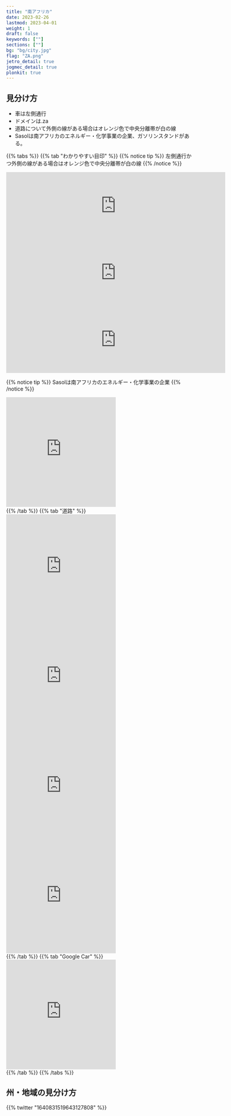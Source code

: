 ```yaml
---
title: "南アフリカ"
date: 2023-02-26
lastmod: 2023-04-01
weight: 1
draft: false
keywords: [""]
sections: [""]
bg: "bg/city.jpg"
flag: "ZA.png"
jetro_detail: true
jogmec_detail: true
plonkit: true
---
```


<div class="main-desciption country-description">
    <h2 class="section-title">見分け方</h2>
    <ul class="rule-list">
        <li>車は<span class="quiz">左側</span>通行</li>
        <li>ドメインは<span class="quiz">.za</span></li>
        <li>道路について外側の線がある場合は<span class="quiz">オレンジ</span>色で中央分離帯が<span class="quiz">白</span>の線</li>
        <li><span class="quiz">Sasol</span>は南アフリカのエネルギー・化学事業の企業、ガソリンスタンドがある。</li>
    </ul>
</div>

{{% tabs  %}}
{{% tab "わかりやすい目印" %}}
{{% notice tip %}}
<span class="quiz">左側</span>通行かつ外側の線がある場合は<span class="quiz">オレンジ</span>色で中央分離帯が<span class="quiz">白</span>の線
{{% /notice %}}
<div class="googlemap-if">
<iframe src="https://www.google.com/maps/embed?pb=!4v1681497389688!6m8!1m7!1s-dCjCDxqAyo0T4HQfiMcsQ!2m2!1d-28.8351143653617!2d22.07029168738174!3f274.42116691885025!4f-1.504176664867643!5f3.325193203789971" width="590" height="180" style="border:0;" allowfullscreen="" loading="lazy" referrerpolicy="no-referrer-when-downgrade"></iframe>
<iframe src="https://www.google.com/maps/embed?pb=!4v1681497469576!6m8!1m7!1sNkXWhPsvmgfiBxGJ1-e7yg!2m2!1d-33.73433840554642!2d23.07320213013351!3f271.1623822816298!4f-8.399705864665492!5f1.6437266877706471" width="590" height="180" style="border:0;" allowfullscreen="" loading="lazy" referrerpolicy="no-referrer-when-downgrade"></iframe>
<iframe src="https://www.google.com/maps/embed?pb=!4v1681497502939!6m8!1m7!1sohuHnrUkThIaOfY4ee-AyQ!2m2!1d-31.42812277158556!2d28.86063351376403!3f13.063523379820015!4f-7.908401570996617!5f1.6032970719897364" width="590" height="180" style="border:0;" allowfullscreen="" loading="lazy" referrerpolicy="no-referrer-when-downgrade"></iframe>
</div>

{{% notice tip %}}
<span class="quiz">Sasol</span>は南アフリカのエネルギー・化学事業の企業
{{% /notice %}}
<div class="googlemap-if">
<iframe src="https://www.google.com/maps/embed?pb=!4v1679677105343!6m8!1m7!1sHzQ8bmbPPm9pnYOkg83_iw!2m2!1d-33.94114997232529!2d18.60874629092492!3f8.347004415763166!4f2.5505209374776427!5f3.0833772611191104" width="295" height="295" style="border:0;" allowfullscreen="" loading="lazy" referrerpolicy="no-referrer-when-downgrade"></iframe>
</div>
{{% /tab %}}
{{% tab "道路" %}}
<div class="googlemap-if">
<iframe src="https://www.google.com/maps/embed?pb=!4v1681497450657!6m8!1m7!1sQBI_D7IFkeExseljZ0r6Dw!2m2!1d-34.20021087965176!2d20.02773280801162!3f263.9512532520086!4f-3.9066333107253115!5f0.8134659912944922" width="295" height="295" style="border:0;" allowfullscreen="" loading="lazy" referrerpolicy="no-referrer-when-downgrade"></iframe>
<iframe src="https://www.google.com/maps/embed?pb=!4v1679676855735!6m8!1m7!1s-dCjCDxqAyo0T4HQfiMcsQ!2m2!1d-28.8351143653617!2d22.07029168738174!3f88.3609792735573!4f-10.041765813189983!5f3.305926596708757" width="295" height="295" style="border:0;" allowfullscreen="" loading="lazy" referrerpolicy="no-referrer-when-downgrade"></iframe>
<iframe src="https://www.google.com/maps/embed?pb=!4v1679676890815!6m8!1m7!1sEiYrCc-EL4OLi2sN4NEygQ!2m2!1d-28.83509760862618!2d22.06982439157163!3f252.8381689731987!4f-8.984915707595178!5f3.325193203789971" width="295" height="295" style="border:0;" allowfullscreen="" loading="lazy" referrerpolicy="no-referrer-when-downgrade"></iframe>
<iframe src="https://www.google.com/maps/embed?pb=!4v1681497389688!6m8!1m7!1s-dCjCDxqAyo0T4HQfiMcsQ!2m2!1d-28.8351143653617!2d22.07029168738174!3f274.42116691885025!4f-1.504176664867643!5f3.325193203789971" width="295" height="295" style="border:0;" allowfullscreen="" loading="lazy" referrerpolicy="no-referrer-when-downgrade"></iframe>
</div>
{{% /tab %}}
{{% tab "Google Car" %}}
<div class="googlemap-if">
<iframe src="https://www.google.com/maps/embed?pb=!4v1679676830010!6m8!1m7!1sXcIGunHbTgZn-HxRfrO_jA!2m2!1d-25.96186494385497!2d27.20759987944646!3f292.80799325093903!4f-34.067985552451546!5f2.2618638942268636" width="295" height="295" style="border:0;" allowfullscreen="" loading="lazy" referrerpolicy="no-referrer-when-downgrade"></iframe>
</div>
{{% /tab %}}
{{% /tabs %}}

<div class="main-desciption area-description">
    <h2 class="section-title">州・地域の見分け方</h2>
    <ul class="rule-list">
    </ul>
</div>

<div class="googlemap-if">
{{% twitter "1640831519643127808" %}}
</div>